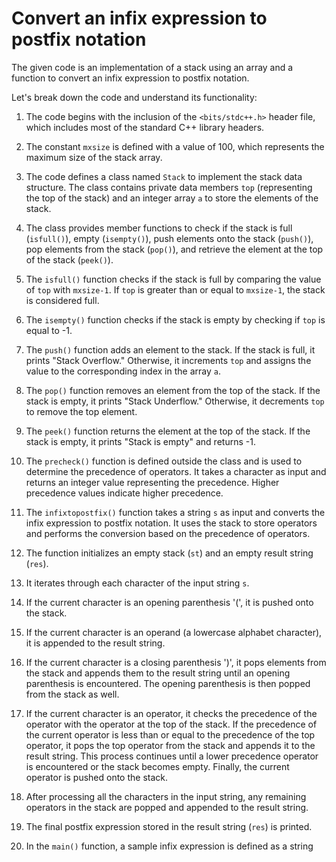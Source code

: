 # Convert an infix expression to postfix notation

The given code is an implementation of a stack using an array and a function to convert an infix expression to postfix notation.

Let's break down the code and understand its functionality:

1. The code begins with the inclusion of the `<bits/stdc++.h>` header file, which includes most of the standard C++ library headers.

2. The constant `mxsize` is defined with a value of 100, which represents the maximum size of the stack array.

3. The code defines a class named `Stack` to implement the stack data structure. The class contains private data members `top` (representing the top of the stack) and an integer array `a` to store the elements of the stack.

4. The class provides member functions to check if the stack is full (`isfull()`), empty (`isempty()`), push elements onto the stack (`push()`), pop elements from the stack (`pop()`), and retrieve the element at the top of the stack (`peek()`).

5. The `isfull()` function checks if the stack is full by comparing the value of `top` with `mxsize-1`. If `top` is greater than or equal to `mxsize-1`, the stack is considered full.

6. The `isempty()` function checks if the stack is empty by checking if `top` is equal to -1.

7. The `push()` function adds an element to the stack. If the stack is full, it prints "Stack Overflow." Otherwise, it increments `top` and assigns the value to the corresponding index in the array `a`.

8. The `pop()` function removes an element from the top of the stack. If the stack is empty, it prints "Stack Underflow." Otherwise, it decrements `top` to remove the top element.

9. The `peek()` function returns the element at the top of the stack. If the stack is empty, it prints "Stack is empty" and returns -1.

10. The `precheck()` function is defined outside the class and is used to determine the precedence of operators. It takes a character as input and returns an integer value representing the precedence. Higher precedence values indicate higher precedence.

11. The `infixtopostfix()` function takes a string `s` as input and converts the infix expression to postfix notation. It uses the stack to store operators and performs the conversion based on the precedence of operators.

12. The function initializes an empty stack (`st`) and an empty result string (`res`).

13. It iterates through each character of the input string `s`.

14. If the current character is an opening parenthesis '(', it is pushed onto the stack.

15. If the current character is an operand (a lowercase alphabet character), it is appended to the result string.

16. If the current character is a closing parenthesis ')', it pops elements from the stack and appends them to the result string until an opening parenthesis is encountered. The opening parenthesis is then popped from the stack as well.

17. If the current character is an operator, it checks the precedence of the operator with the operator at the top of the stack. If the precedence of the current operator is less than or equal to the precedence of the top operator, it pops the top operator from the stack and appends it to the result string. This process continues until a lower precedence operator is encountered or the stack becomes empty. Finally, the current operator is pushed onto the stack.

18. After processing all the characters in the input string, any remaining operators in the stack are popped and appended to the result string.

19. The final postfix expression stored in the result string (`res`) is printed.

20. In the `main()` function, a sample infix expression is defined as a string
